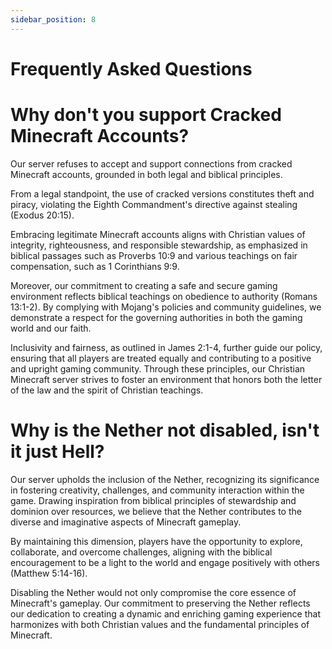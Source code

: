 ```yaml
---
sidebar_position: 8
---
```


# Frequently Asked Questions

# Why don't you support Cracked Minecraft Accounts?
Our server refuses to accept and support connections from cracked Minecraft accounts, grounded in both legal and biblical principles. 

From a legal standpoint, the use of cracked versions constitutes theft and piracy, violating the Eighth Commandment's directive against stealing (Exodus 20:15). 

Embracing legitimate Minecraft accounts aligns with Christian values of integrity, righteousness, and responsible stewardship, as emphasized in biblical passages such as Proverbs 10:9 and various teachings on fair compensation, such as 1 Corinthians 9:9.

Moreover, our commitment to creating a safe and secure gaming environment reflects biblical teachings on obedience to authority (Romans 13:1-2). By complying with Mojang's policies and community guidelines, we demonstrate a respect for the governing authorities in both the gaming world and our faith.

Inclusivity and fairness, as outlined in James 2:1-4, further guide our policy, ensuring that all players are treated equally and contributing to a positive and upright gaming community. Through these principles, our Christian Minecraft server strives to foster an environment that honors both the letter of the law and the spirit of Christian teachings.

# Why is the Nether not disabled, isn't it just Hell?
Our server upholds the inclusion of the Nether, recognizing its significance in fostering creativity, challenges, and community interaction within the game. Drawing inspiration from biblical principles of stewardship and dominion over resources, we believe that the Nether contributes to the diverse and imaginative aspects of Minecraft gameplay. 

By maintaining this dimension, players have the opportunity to explore, collaborate, and overcome challenges, aligning with the biblical encouragement to be a light to the world and engage positively with others (Matthew 5:14-16).

Disabling the Nether would not only compromise the core essence of Minecraft's gameplay. Our commitment to preserving the Nether reflects our dedication to creating a dynamic and enriching gaming experience that harmonizes with both Christian values and the fundamental principles of Minecraft.
